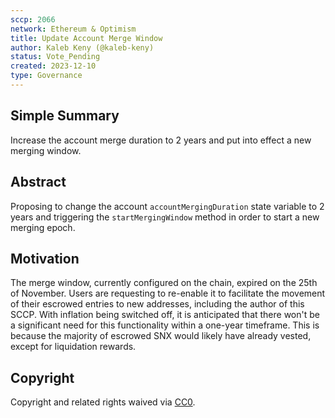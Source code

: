 ```yaml
---
sccp: 2066
network: Ethereum & Optimism
title: Update Account Merge Window
author: Kaleb Keny (@kaleb-keny)
status: Vote_Pending
created: 2023-12-10
type: Governance
---
```


<!--You can leave these HTML comments in your merged SCCP and delete the visible duplicate text guides, they will not appear and may be helpful to refer to if you edit it again. This is the suggested template for new SCCPs. Note that an SCCP number will be assigned by an editor. When opening a pull request to submit your SCCP, please use an abbreviated title in the filename, `sccp-draft_title_abbrev.md`. The title should be 44 characters or less.-->

## Simple Summary

<!--"If you can't explain it simply, you don't understand it well enough." Provide a simplified and layman-accessible explanation of the SCCP.-->

Increase the account merge duration to 2 years and put into effect a new merging window.

## Abstract

<!--A short (~200 word) description of the variable change proposed.-->

Proposing to change the account `accountMergingDuration` state variable to 2 years and triggering the `startMergingWindow` method in order to start a new merging epoch.

## Motivation

<!--The motivation is critical for SCCPs that want to update variables within Synthetix. It should clearly explain why the existing variable is not incentive aligned. SCCP submissions without sufficient motivation may be rejected outright.-->


The merge window, currently configured on the chain, expired on the 25th of November. Users are requesting to re-enable it to facilitate the movement of their escrowed entries to new addresses, including the author of this SCCP.  With inflation being switched off, it is anticipated that there won't be a significant need for this functionality within a one-year timeframe. This is because the majority of escrowed SNX would likely have already vested, except for liquidation rewards.

## Copyright

Copyright and related rights waived via [CC0](https://creativecommons.org/publicdomain/zero/1.0/).
